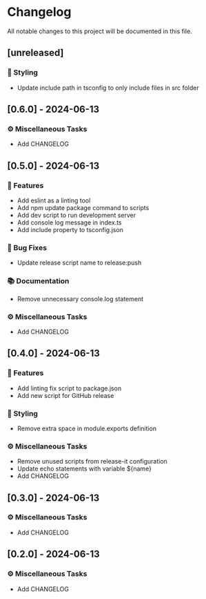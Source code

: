# Changelog

All notable changes to this project will be documented in this file.

## [unreleased]

### 🎨 Styling

- Update include path in tsconfig to only include files in src folder

## [0.6.0] - 2024-06-13

### ⚙️ Miscellaneous Tasks

- Add CHANGELOG

## [0.5.0] - 2024-06-13

### 🚀 Features

- Add eslint as a linting tool
- Add npm update package command to scripts
- Add dev script to run development server
- Add console log message in index.ts
- Add include property to tsconfig.json

### 🐛 Bug Fixes

- Update release script name to release:push

### 📚 Documentation

- Remove unnecessary console.log statement

### ⚙️ Miscellaneous Tasks

- Add CHANGELOG

## [0.4.0] - 2024-06-13

### 🚀 Features

- Add linting fix script to package.json
- Add new script for GitHub release

### 🎨 Styling

- Remove extra space in module.exports definition

### ⚙️ Miscellaneous Tasks

- Remove unused scripts from release-it configuration
- Update echo statements with variable ${name}
- Add CHANGELOG

## [0.3.0] - 2024-06-13

### ⚙️ Miscellaneous Tasks

- Add CHANGELOG

## [0.2.0] - 2024-06-13

### ⚙️ Miscellaneous Tasks

- Add CHANGELOG

<!-- generated by git-cliff -->
